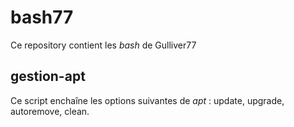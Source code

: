 # bash77
Ce repository contient les _bash_ de Gulliver77

## gestion-apt
Ce script enchaîne les options suivantes de _apt_ : update, upgrade, autoremove, clean.

